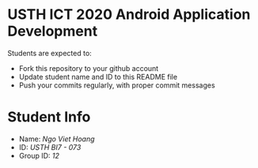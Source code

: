 USTH ICT 2020 Android Application Development
=====================================================

Students are expected to:

* Fork this repository to your github account
* Update student name and ID to this README file
* Push your commits regularly, with proper commit messages

Student Info
=======================

* Name: *Ngo Viet Hoang*
* ID: *USTH BI7 - 073*
* Group ID: *12*

